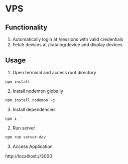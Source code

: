 # VPS

## Functionality

1. Automatically login at /sessions with valid credentials
2. Fetch devices at /catalog/device and display devices

## Usage

1. Open terminal and access root directory

`npm install`

2. Install nodemon globally
    
`npm install nodemon -g`

3. Install dependencies

`npm i`

2. Run server

`npm run server-dev`
  
3. Access Application

http://localhost://3000
